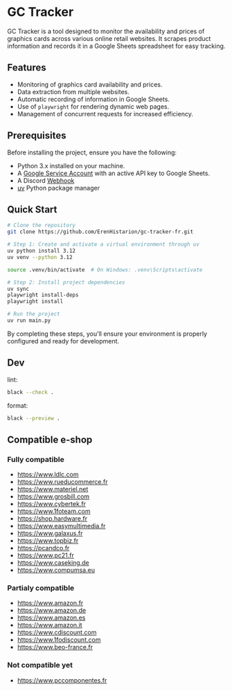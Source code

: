 # GC Tracker

GC Tracker is a tool designed to monitor the availability and prices of graphics cards across various online retail websites. It scrapes product information and records it in a Google Sheets spreadsheet for easy tracking.

## Features

- Monitoring of graphics card availability and prices.
- Data extraction from multiple websites.
- Automatic recording of information in Google Sheets.
- Use of `playwright` for rendering dynamic web pages.
- Management of concurrent requests for increased efficiency.

## Prerequisites

Before installing the project, ensure you have the following:
- Python 3.x installed on your machine.
- A [Google Service Account](https://console.cloud.google.com/projectselector2/iam-admin/serviceaccounts) with an active API key to Google Sheets.
- A Discord [Webhook](https://support.discord.com/hc/en-us/articles/228383668-Intro-to-Webhooks)
- [uv](https://github.com/astral-sh/uv) Python package manager

## Quick Start

```bash
# Clone the repository
git clone https://github.com/ErenHistarion/gc-tracker-fr.git

# Step 1: Create and activate a virtual environment through uv
uv python install 3.12
uv venv --python 3.12

source .venv/bin/activate  # On Windows: .venv\Scripts\activate

# Step 2: Install project dependencies
uv sync
playwright install-deps
playwright install

# Run the project
uv run main.py
```

By completing these steps, you'll ensure your environment is properly configured and ready for development.

## Dev
lint:
```bash
black --check .
```
format:
```bash
black --preview .
```

## Compatible e-shop
### Fully compatible
- https://www.ldlc.com
- https://www.rueducommerce.fr
- https://www.materiel.net
- https://www.grosbill.com
- https://www.cybertek.fr
- https://www.1foteam.com
- https://shop.hardware.fr
- https://www.easymultimedia.fr
- https://www.galaxus.fr
- https://www.topbiz.fr
- https://pcandco.fr
- https://www.pc21.fr
- https://www.caseking.de
- https://www.compumsa.eu

### Partialy compatible
- https://www.amazon.fr
- https://www.amazon.de
- https://www.amazon.es
- https://www.amazon.it
- https://www.cdiscount.com
- https://www.1fodiscount.com
- https://www.beo-france.fr

### Not compatible yet
- https://www.pccomponentes.fr